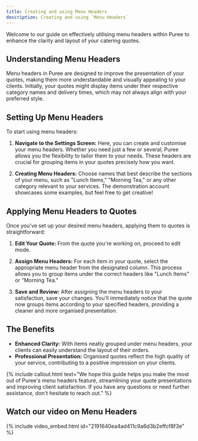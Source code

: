 ```yaml
---
title: Creating and using Menu Headers
description: Creating and using `Menu Headers`
---
```


Welcome to our guide on effectively utilising menu headers within Puree to enhance the clarity and layout of your catering quotes.

## Understanding Menu Headers

Menu headers in Puree are designed to improve the presentation of your quotes, making them more understandable and visually appealing to your clients. Initially, your quotes might display items under their respective category names and delivery times, which may not always align with your preferred style.

## Setting Up Menu Headers

To start using menu headers:

1. **Navigate to the Settings Screen:** Here, you can create and customise your menu headers. Whether you need just a few or several, Puree allows you the flexibility to tailor them to your needs. These headers are crucial for grouping items in your quotes precisely how you want.

2. **Creating Menu Headers:** Choose names that best describe the sections of your menu, such as "Lunch Items," "Morning Tea," or any other category relevant to your services. The demonstration account showcases some examples, but feel free to get creative!

## Applying Menu Headers to Quotes

Once you've set up your desired menu headers, applying them to quotes is straightforward:

1. **Edit Your Quote:** From the quote you're working on, proceed to edit mode.

2. **Assign Menu Headers:** For each item in your quote, select the appropriate menu header from the designated column. This process allows you to group items under the correct headers like "Lunch Items" or "Morning Tea."

3. **Save and Review:** After assigning the menu headers to your satisfaction, save your changes. You'll immediately notice that the quote now groups items according to your specified headers, providing a cleaner and more organised presentation.

## The Benefits

- **Enhanced Clarity:** With items neatly grouped under menu headers, your clients can easily understand the layout of their orders.
- **Professional Presentation:** Organised quotes reflect the high quality of your service, contributing to a positive impression on your clients.

{% include callout.html text="We hope this guide helps you make the most out of Puree's menu headers feature, streamlining your quote presentations and improving client satisfaction. If you have any questions or need further assistance, don't hesitate to reach out." %}

## Watch our video on Menu Headers  
<!-- Loom Video Below -->

{% include video_embed.html id="2191640ea4ad411c9a6d3b2effcf8f3e" %}
